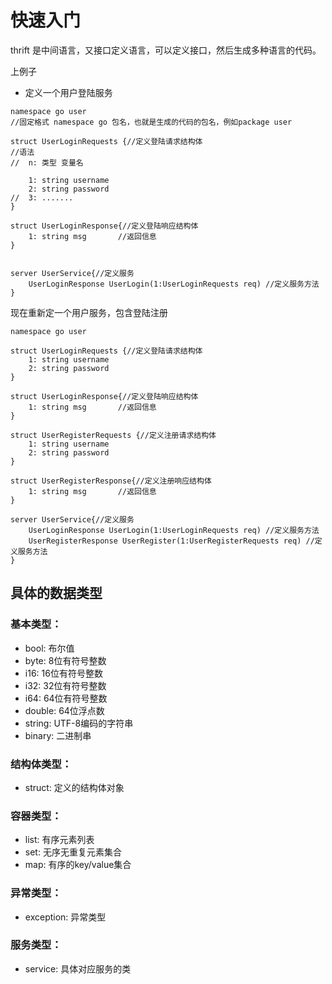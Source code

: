 # 快速入门
thrift 是中间语言，又接口定义语言，可以定义接口，然后生成多种语言的代码。

上例子
- 定义一个用户登陆服务

```
namespace go user
//固定格式 namespace go 包名，也就是生成的代码的包名，例如package user

struct UserLoginRequests {//定义登陆请求结构体
//语法
//  n: 类型 变量名

    1: string username
    2: string password
//  3: .......
}

struct UserLoginResponse{//定义登陆响应结构体
    1: string msg       //返回信息
}


server UserService{//定义服务
    UserLoginResponse UserLogin(1:UserLoginRequests req) //定义服务方法
}
```


现在重新定一个用户服务，包含登陆注册

```
namespace go user

struct UserLoginRequests {//定义登陆请求结构体
    1: string username
    2: string password
}

struct UserLoginResponse{//定义登陆响应结构体
    1: string msg       //返回信息
}

struct UserRegisterRequests {//定义注册请求结构体
    1: string username
    2: string password
}

struct UserRegisterResponse{//定义注册响应结构体
    1: string msg       //返回信息
}

server UserService{//定义服务
    UserLoginResponse UserLogin(1:UserLoginRequests req) //定义服务方法
    UserRegisterResponse UserRegister(1:UserRegisterRequests req) //定义服务方法
}
```


## 具体的数据类型
### 基本类型：
- bool: 布尔值
- byte: 8位有符号整数
- i16: 16位有符号整数
- i32: 32位有符号整数
- i64: 64位有符号整数
- double: 64位浮点数
- string: UTF-8编码的字符串
- binary: 二进制串
### 结构体类型：
- struct: 定义的结构体对象
### 容器类型：
- list: 有序元素列表
- set: 无序无重复元素集合
- map: 有序的key/value集合
### 异常类型：
- exception: 异常类型
### 服务类型：
- service: 具体对应服务的类






